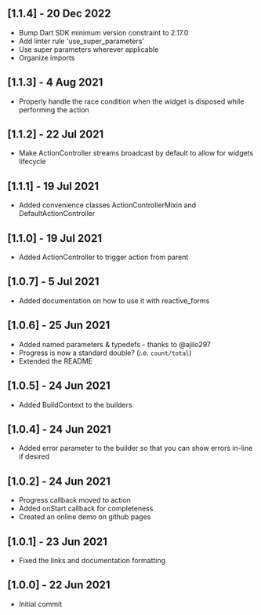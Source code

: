 ## [1.1.4] - 20 Dec 2022
* Bump Dart SDK minimum version constraint to 2.17.0
* Add linter rule 'use_super_parameters'
* Use super parameters wherever applicable
* Organize imports

## [1.1.3] - 4 Aug 2021
* Properly handle the race condition when the widget is disposed while performing the action

## [1.1.2] - 22 Jul 2021
* Make ActionController streams broadcast by default to allow for widgets lifecycle

## [1.1.1] - 19 Jul 2021
* Added convenience classes ActionControllerMixin and DefaultActionController

## [1.1.0] - 19 Jul 2021
* Added ActionController to trigger action from parent

## [1.0.7] - 5 Jul 2021
* Added documentation on how to use it with reactive_forms

## [1.0.6] - 25 Jun 2021

* Added named parameters & typedefs - thanks to @ajilo297
* Progress is now a standard double? (i.e. `count/total`)
* Extended the README

## [1.0.5] - 24 Jun 2021

* Added BuildContext to the builders

## [1.0.4] - 24 Jun 2021

* Added error parameter to the builder so that you can show errors in-line if desired

## [1.0.2] - 24 Jun 2021

* Progress callback moved to action
* Added onStart callback for completeness
* Created an online demo on github pages

## [1.0.1] - 23 Jun 2021

* Fixed the links and documentation formatting

## [1.0.0] - 22 Jun 2021

* Initial commit
